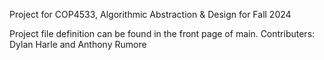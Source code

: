 Project for COP4533, Algorithmic Abstraction & Design for Fall 2024

Project file definition can be found in the front page of main. 
Contributers: Dylan Harle and Anthony Rumore
